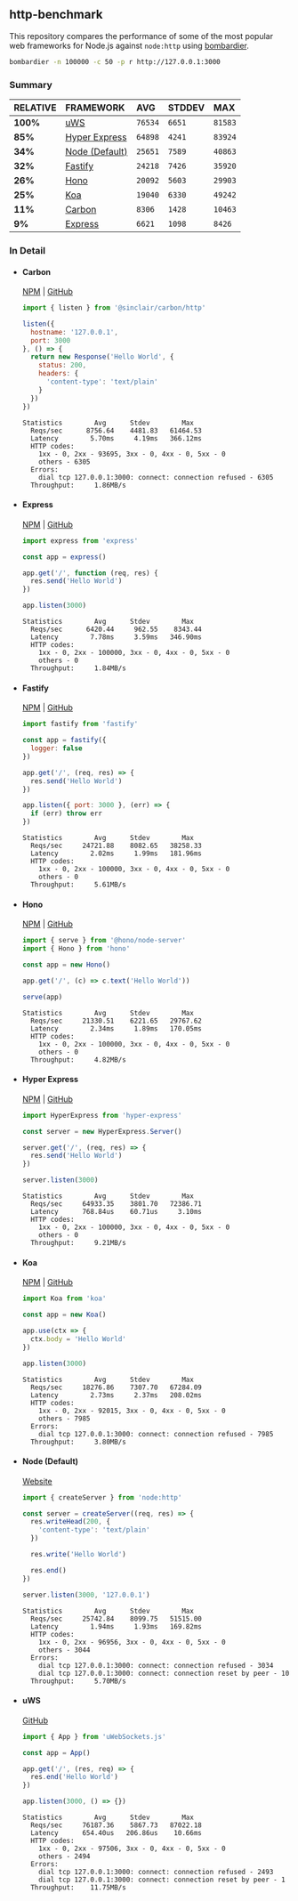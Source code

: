 ## http-benchmark

This repository compares the performance of some of the most popular web frameworks for Node.js against `node:http` using [bombardier](https://github.com/codesenberg/bombardier).

```bash
bombardier -n 100000 -c 50 -p r http://127.0.0.1:3000
```

### Summary

| RELATIVE | FRAMEWORK | AVG | STDDEV | MAX |
| :--- | :--- | :--- | :--- | :--- |
| **100%** | [uWS](#uws) | `76534` | `6651` | `81583` |
| **85%** | [Hyper Express](#hyper-express) | `64898` | `4241` | `83924` |
| **34%** | [Node (Default)](#node-default) | `25651` | `7589` | `40863` |
| **32%** | [Fastify](#fastify) | `24218` | `7426` | `35920` |
| **26%** | [Hono](#hono) | `20092` | `5603` | `29903` |
| **25%** | [Koa](#koa) | `19040` | `6330` | `49242` |
| **11%** | [Carbon](#carbon) | `8306` | `1428` | `10463` |
| **9%** | [Express](#express) | `6621` | `1098` | `8426` |


### In Detail

- #### Carbon
  [NPM](https://npmjs.com/@sinclair/carbon) | [GitHub](https://github.com/sinclairzx81/carbon)
  ```js
  import { listen } from '@sinclair/carbon/http'

  listen({
    hostname: '127.0.0.1',
    port: 3000
  }, () => {
    return new Response('Hello World', {
      status: 200,
      headers: {
        'content-type': 'text/plain'
      }
    })
  })
  ```

  ```
  Statistics        Avg      Stdev        Max
    Reqs/sec      8756.64    4481.83   61464.53
    Latency        5.70ms     4.19ms   366.12ms
    HTTP codes:
      1xx - 0, 2xx - 93695, 3xx - 0, 4xx - 0, 5xx - 0
      others - 6305
    Errors:
      dial tcp 127.0.0.1:3000: connect: connection refused - 6305
    Throughput:     1.86MB/s
  ```

- #### Express
  [NPM](https://npmjs.com/express) | [GitHub](https://github.com/expressjs/express)
  ```js
  import express from 'express'

  const app = express()

  app.get('/', function (req, res) {
    res.send('Hello World')
  })

  app.listen(3000)
  ```

  ```
  Statistics        Avg      Stdev        Max
    Reqs/sec      6420.44     962.55    8343.44
    Latency        7.78ms     3.59ms   346.90ms
    HTTP codes:
      1xx - 0, 2xx - 100000, 3xx - 0, 4xx - 0, 5xx - 0
      others - 0
    Throughput:     1.84MB/s
  ```

- #### Fastify
  [NPM](https://npmjs.com/fastify) | [GitHub](https://github.com/fastify/fastify)
  ```js
  import fastify from 'fastify'

  const app = fastify({
    logger: false
  })

  app.get('/', (req, res) => {
    res.send('Hello World')
  })

  app.listen({ port: 3000 }, (err) => {
    if (err) throw err
  })
  ```

  ```
  Statistics        Avg      Stdev        Max
    Reqs/sec     24721.88    8082.65   38258.33
    Latency        2.02ms     1.99ms   181.96ms
    HTTP codes:
      1xx - 0, 2xx - 100000, 3xx - 0, 4xx - 0, 5xx - 0
      others - 0
    Throughput:     5.61MB/s
  ```

- #### Hono
  [NPM](https://npmjs.com/hono) | [GitHub](https://github.com/honojs/hono)
  ```js
  import { serve } from '@hono/node-server'
  import { Hono } from 'hono'

  const app = new Hono()

  app.get('/', (c) => c.text('Hello World'))

  serve(app)
  ```

  ```
  Statistics        Avg      Stdev        Max
    Reqs/sec     21330.51    6221.65   29767.62
    Latency        2.34ms     1.89ms   170.05ms
    HTTP codes:
      1xx - 0, 2xx - 100000, 3xx - 0, 4xx - 0, 5xx - 0
      others - 0
    Throughput:     4.82MB/s
  ```

- #### Hyper Express
  [NPM](https://npmjs.com/hyper-express) | [GitHub](https://github.com/kartikk221/hyper-express)
  ```js
  import HyperExpress from 'hyper-express'

  const server = new HyperExpress.Server()

  server.get('/', (req, res) => {
    res.send('Hello World')
  })

  server.listen(3000)
  ```

  ```
  Statistics        Avg      Stdev        Max
    Reqs/sec     64933.35    3801.70   72386.71
    Latency      768.84us    60.71us     3.10ms
    HTTP codes:
      1xx - 0, 2xx - 100000, 3xx - 0, 4xx - 0, 5xx - 0
      others - 0
    Throughput:     9.21MB/s
  ```

- #### Koa
  [NPM](https://npmjs.com/koa) | [GitHub](https://github.com/koajs/koa)
  ```js
  import Koa from 'koa'

  const app = new Koa()

  app.use(ctx => {
    ctx.body = 'Hello World'
  })

  app.listen(3000)
  ```

  ```
  Statistics        Avg      Stdev        Max
    Reqs/sec     18276.86    7307.70   67284.09
    Latency        2.73ms     2.37ms   208.02ms
    HTTP codes:
      1xx - 0, 2xx - 92015, 3xx - 0, 4xx - 0, 5xx - 0
      others - 7985
    Errors:
      dial tcp 127.0.0.1:3000: connect: connection refused - 7985
    Throughput:     3.80MB/s
  ```

- #### Node (Default)
  [Website](https://nodejs.org/api/http.html)
  ```js
  import { createServer } from 'node:http'

  const server = createServer((req, res) => {
    res.writeHead(200, {
      'content-type': 'text/plain'
    })

    res.write('Hello World')

    res.end()
  })

  server.listen(3000, '127.0.0.1')
  ```

  ```
  Statistics        Avg      Stdev        Max
    Reqs/sec     25742.84    8099.75   51515.00
    Latency        1.94ms     1.93ms   169.82ms
    HTTP codes:
      1xx - 0, 2xx - 96956, 3xx - 0, 4xx - 0, 5xx - 0
      others - 3044
    Errors:
      dial tcp 127.0.0.1:3000: connect: connection refused - 3034
      dial tcp 127.0.0.1:3000: connect: connection reset by peer - 10
    Throughput:     5.70MB/s
  ```

- #### uWS
  [GitHub](https://github.com/uNetworking/uWebSockets.js)
  ```js
  import { App } from 'uWebSockets.js'

  const app = App()

  app.get('/', (res, req) => {
    res.end('Hello World')
  })

  app.listen(3000, () => {})
  ```

  ```
  Statistics        Avg      Stdev        Max
    Reqs/sec     76187.36    5867.73   87022.18
    Latency      654.40us   206.86us    10.66ms
    HTTP codes:
      1xx - 0, 2xx - 97506, 3xx - 0, 4xx - 0, 5xx - 0
      others - 2494
    Errors:
      dial tcp 127.0.0.1:3000: connect: connection refused - 2493
      dial tcp 127.0.0.1:3000: connect: connection reset by peer - 1
    Throughput:    11.75MB/s
  ```


